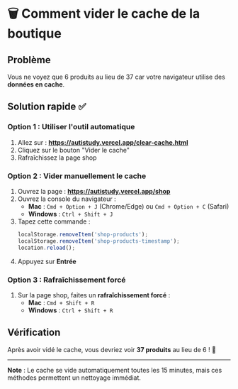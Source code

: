 # 🗑️ Comment vider le cache de la boutique

## Problème
Vous ne voyez que 6 produits au lieu de 37 car votre navigateur utilise des **données en cache**.

## Solution rapide ✅

### Option 1 : Utiliser l'outil automatique
1. Allez sur : **https://autistudy.vercel.app/clear-cache.html**
2. Cliquez sur le bouton "Vider le cache"
3. Rafraîchissez la page shop

### Option 2 : Vider manuellement le cache
1. Ouvrez la page : **https://autistudy.vercel.app/shop**
2. Ouvrez la console du navigateur :
   - **Mac** : `Cmd + Option + J` (Chrome/Edge) ou `Cmd + Option + C` (Safari)
   - **Windows** : `Ctrl + Shift + J`
3. Tapez cette commande :
   ```javascript
   localStorage.removeItem('shop-products');
   localStorage.removeItem('shop-products-timestamp');
   location.reload();
   ```
4. Appuyez sur **Entrée**

### Option 3 : Rafraîchissement forcé
1. Sur la page shop, faites un **rafraîchissement forcé** :
   - **Mac** : `Cmd + Shift + R`
   - **Windows** : `Ctrl + Shift + R`

## Vérification
Après avoir vidé le cache, vous devriez voir **37 produits** au lieu de 6 ! 🎉

---

**Note** : Le cache se vide automatiquement toutes les 15 minutes, mais ces méthodes permettent un nettoyage immédiat.

